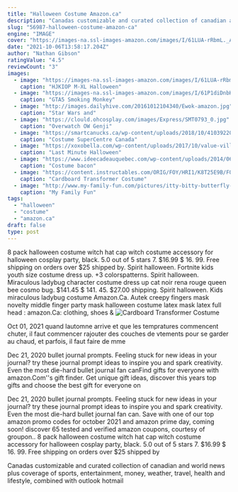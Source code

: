 ```yaml
---
title: "Halloween Costume Amazon.ca"
description: "Canadas customizable and curated collection of canadian and world news plus coverage of sports, entertainment, money, weather, travel, health and lifestyle, combined with outlook  hotmail"
slug: "56987-halloween-costume-amazon-ca"
engine: "IMAGE"
cover: "https://images-na.ssl-images-amazon.com/images/I/61LUA-rRbmL._AC_UL1400_.jpg"
date: "2021-10-06T13:58:17.204Z"
author: "Nathan Gibson"
ratingValue: "4.5"
reviewCount: "3"
images:
  - image: "https://images-na.ssl-images-amazon.com/images/I/61LUA-rRbmL._AC_UL1400_.jpg"
    caption: "HJKIOP M-XL Halloween"
  - image: "https://images-na.ssl-images-amazon.com/images/I/61P1diDnbHL._AC_UX522_.jpg"
    caption: "GTA5 Smoking Monkey"
  - image: "http://images.dailyhive.com/20161012104340/Ewok-amazon.jpg"
    caption: "Star Wars and"
  - image: "https://clould.ohcosplay.com/images/Express/SMT0793_0.jpg"
    caption: "Overwatch OW Genji"
  - image: "https://smartcanucks.ca/wp-content/uploads/2018/10/41039220_10156691633866683_7086938725527060480_o.jpg"
    caption: "Costume SuperCentre Canada"
  - image: "https://xoxobella.com/wp-content/uploads/2017/10/value-village-halloween-costume-amazon-4.jpg"
    caption: "Last Minute Halloween"
  - image: "https://www.ideecadeauquebec.com/wp-content/uploads/2014/06/41M2A3IbOYL.jpg"
    caption: "Costume bacon"
  - image: "https://content.instructables.com/ORIG/FOY/HRI1/K8T25E9B/FOYHRI1K8T25E9B.jpg?frame=1&width=2100"
    caption: "Cardboard Transformer Costume"
  - image: "http://www.my-family-fun.com/pictures/itty-bitty-butterfly-halloween-costume-baby-1.jpg"
    caption: "My Family Fun"
tags:
  - "halloween"
  - "costume"
  - "amazon.ca"
draft: false
type: post
---
```


8 pack halloween costume witch hat cap witch costume accessory for halloween cosplay party, black. 5.0 out of 5 stars 7. $16.99 $ 16. 99. Free shipping on orders over $25 shipped by. Spirit halloween. Fortnite kids youth size costume dress up.  +3 colorspatterns. Spirit halloween. Miraculous ladybug character costume dress up cat noir rena rouge queen bee cosmo bug. $141.45 $ 141. 45. $27.00 shipping. Spirit halloween. Kids miraculous ladybug costume Amazon.Ca. Autek creepy fingers mask novelty middle finger party mask halloween costume latex mask latex full head : amazon.Ca: clothing, shoes &
![Cardboard Transformer Costume](https://content.instructables.com/ORIG/FOY/HRI1/K8T25E9B/FOYHRI1K8T25E9B.jpg?frame=1&width=2100 "Cardboard Transformer Costume")

Oct 01, 2021 quand lautomne arrive et que les tempratures commencent  chuter, il faut commencer  rajouter des couches de vtements pour se garder au chaud, et parfois, il faut faire de mme
<!--inArticleAds-->

<!--galleryOne-->

Dec 21, 2020 bullet journal prompts. Feeling stuck for new ideas in your journal? try these journal prompt ideas to inspire you and spark creativity. Even the most die-hard bullet journal fan canFind gifts for everyone with amazon.Com''s gift finder. Get unique gift ideas, discover this years top gifts and choose the best gift for everyone on
<!--inArticleAds-->

<!--galleryTwo-->

Dec 21, 2020 bullet journal prompts. Feeling stuck for new ideas in your journal? try these journal prompt ideas to inspire you and spark creativity. Even the most die-hard bullet journal fan can. Save with one of our top amazon promo codes for october 2021 and amazon prime day, coming soon! discover 65 tested and verified amazon coupons, courtesy of groupon.. 8 pack halloween costume witch hat cap witch costume accessory for halloween cosplay party, black. 5.0 out of 5 stars 7. $16.99 $ 16. 99. Free shipping on orders over $25 shipped by
<!--galleryThree-->

Canadas customizable and curated collection of canadian and world news plus coverage of sports, entertainment, money, weather, travel, health and lifestyle, combined with outlook  hotmail